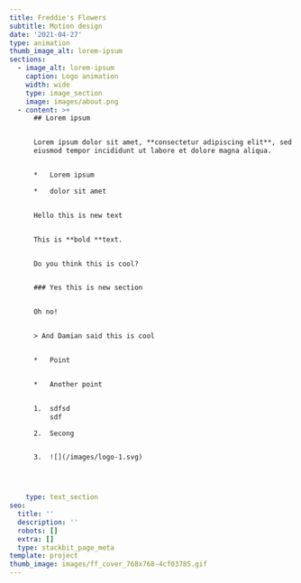 ```yaml
---
title: Freddie's Flowers
subtitle: Motion design
date: '2021-04-27'
type: animation
thumb_image_alt: lorem-ipsum
sections:
  - image_alt: lorem-ipsum
    caption: Logo animation
    width: wide
    type: image_section
    image: images/about.png
  - content: >+
      ## Lorem ipsum


      Lorem ipsum dolor sit amet, **consectetur adipiscing elit**, sed do
      eiusmod tempor incididunt ut labore et dolore magna aliqua.


      *   Lorem ipsum

      *   dolor sit amet


      Hello this is new text


      This is **bold **text.


      Do you think this is cool?


      ### Yes this is new section


      Oh no!


      > And Damian said this is cool


      *   Point


      *   Another point


      1.  sdfsd
          sdf

      2.  Secong


      3.  ![](/images/logo-1.svg)




    type: text_section
seo:
  title: ''
  description: ''
  robots: []
  extra: []
  type: stackbit_page_meta
template: project
thumb_image: images/ff_cover_768x768-4cf03785.gif
---
```


